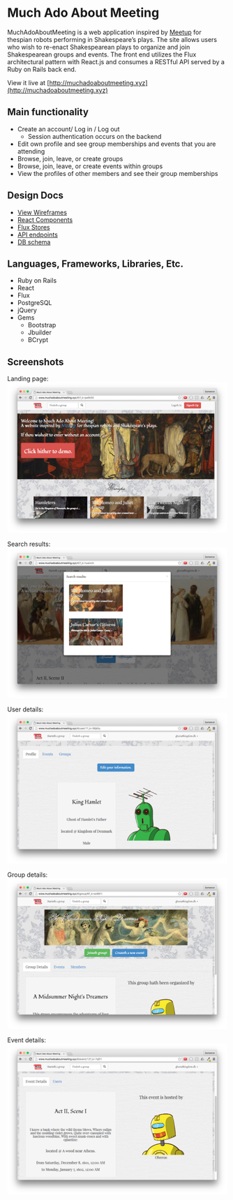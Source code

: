 # Much Ado About Meeting

MuchAdoAboutMeeting is a web application inspired by [Meetup](http://www.meetup.com) for thespian robots performing in Shakespeare’s plays. The site allows users who wish to re-enact Shakespearean plays to organize and join Shakespearean groups and events. The front end utilizes the Flux architectural pattern with React.js and consumes a RESTful API served by a Ruby on Rails back end.

View it live at [http://muchadoaboutmeeting.xyz](http://muchadoaboutmeeting.xyz)

## Main functionality

- Create an account/ Log in / Log out
    * Session authentication occurs on the backend
- Edit own profile and see group memberships and events that you are attending
- Browse, join, leave, or create groups
- Browse, join, leave, or create events within groups
- View the profiles of other members and see their group memberships


## Design Docs
* [View Wireframes][views]
* [React Components][components]
* [Flux Stores][stores]
* [API endpoints][api-endpoints]
* [DB schema][schema]

[views]: ./docs/views.md
[components]: ./docs/components.md
[stores]: ./docs/stores.md
[api-endpoints]: ./docs/api-endpoints.md
[schema]: ./docs/schema.md

## Languages, Frameworks, Libraries, Etc.

* Ruby on Rails
* React
* Flux
* PostgreSQL
* jQuery
* Gems
  * Bootstrap
  * Jbuilder
  * BCrypt

## Screenshots

Landing page:
![landing page](./docs/screenshots/landingpage.png)

Search results:
![search results](./docs/screenshots/searchresults.png)

User details:
![user detail](./docs/screenshots/userdetail.png)

Group details:
![user detail](./docs/screenshots/groupdetail.png)

Event details:
![event detail](./docs/screenshots/eventdetail.png)
